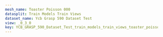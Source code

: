 ```yaml
---
mesh_name: Toaster Poisson 000
datasplit: Train Models Train Views
dataset_name: Ycb Grasp 590 Dataset Test
view: _0_3_0
key: YCB_GRASP_590_Dataset_Test_train_models_train_views_toaster_poisson_000__0_3_0
---
```

